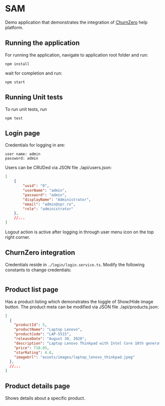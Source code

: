 # SAM

Demo application that demonstrates the integration of [ChurnZero](https://churnzero.net/) help platform.

## Running the application

For running the application, navigate to application root folder and run:

```
npm install
```

wait for completion and run:

```
npm start
```

## Running Unit tests

To run unit tests, run

```
npm test
```

## Login page

Credentials for logging in are:

```
user name: admin
password: admin
```

Users can be CRUDed via JSON file ./api/users.json:

``` json
[
    {
        "uuid": "0",
        "userName": "admin",
        "password": "admin",
        "displayName": "Administrator",
        "email": "admin@spr.ro",
        "role": "administrator" 
    },
    //...
]
```

Logout action is active after logging in through user menu icon on the top right corner.

## ChurnZero integration

Credentials reside in `./login/login.service.ts`. Modify the following constants to change credentials:

``` javascript
```

## Product list page

Has a product listing which demonstrates the toggle of Show/Hide image button. The product meta can be modified via JSON file ./api/products.json:

``` json
[
  {
    "productId": 5,
    "productName": "Laptop Lenovo",
    "productCode": "LAP-5515",
    "releaseDate": "August 30, 2020",
    "description": "Laptop Lenovo Thinkpad with Intel Core 10th generation i5.",
    "price": 710.05,
    "starRating": 4.6,
    "imageUrl": "assets/images/laptop_lenovo_thinkpad.jpeg"
  },
  //...
]
```

## Product details page

Shows details about a specific product.